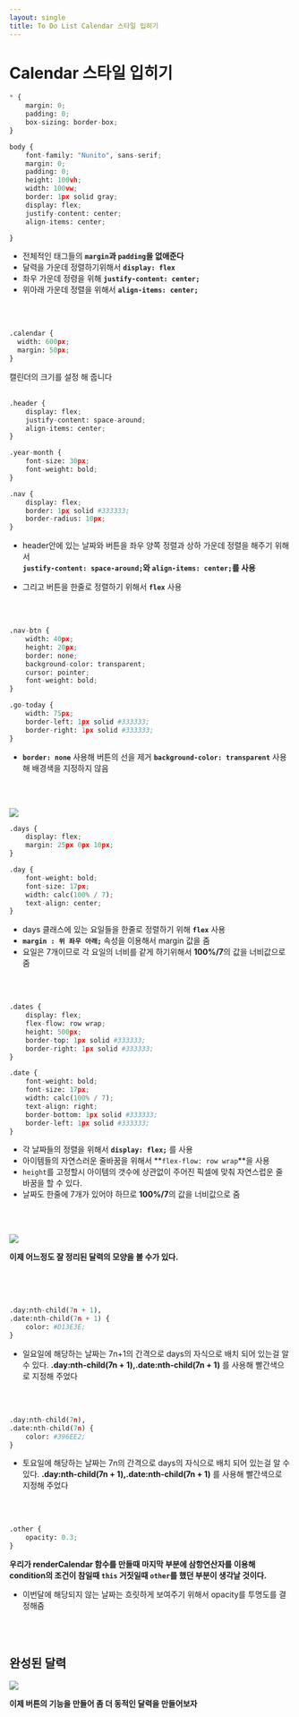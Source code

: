 ```yaml
---
layout: single
title: To Do List Calendar 스타일 입히기
---
```


# Calendar 스타일 입히기 

```python
* {
    margin: 0;
    padding: 0;
    box-sizing: border-box;
}

body {
    font-family: "Nunito", sans-serif;
    margin: 0;
    padding: 0;
    height: 100vh;
    width: 100vw;
    border: 1px solid gray;
    display: flex;
    justify-content: center;
    align-items: center;

}

```

+ 전체적인 태그들의 **`margin`과 `padding`을 없애준다**    
+ 달력을 가운데 정렬하기위해서 **`display: flex`**    
+ 좌우 가운데 정령을 위해 **`justify-content: center;`**
+ 위아래 가운데 정렬을 위해서 **`align-items: center;`** 
<br>
<br>

```python
.calendar {
  width: 600px;
  margin: 50px;
}
```


캘린더의 크기를 설정 해 줍니다 
<br>
<br>

```python
.header {
    display: flex;
    justify-content: space-around;
    align-items: center;
}

.year-month {
    font-size: 30px;
    font-weight: bold;
}

.nav {
    display: flex;
    border: 1px solid #333333;
    border-radius: 10px;
}
```

+ header안에 있는 날짜와 버튼을 좌우 양쪽 정렬과 상하 가운데 정렬을 해주기 위해서   
  **`justify-content: space-around;`와 `align-items: center;`를 사용**
   
+ 그리고 버튼을 한줄로 정렬하기 위해서 **`flex`** 사용 

<br>
<br>

```python
.nav-btn {
    width: 40px;
    height: 20px;
    border: none;
    background-color: transparent;
    cursor: pointer;
    font-weight: bold;
}

.go-today {
    width: 75px;
    border-left: 1px solid #333333;
    border-right: 1px solid #333333;
} 
```

+ **`border: none`** 사용해 버튼의 선을 제거 
  **`background-color: transparent`** 사용해 배경색을 지정하지 않음 
<br>
<br>

![](https://github.com/dony0720/dony0720.github.io/blob/master/image/%EC%BA%98%EB%A6%B0%EB%8D%94%20%EC%8A%A4%ED%83%80%EC%9D%BC%202.png)
<br>

```python
.days {
    display: flex;
    margin: 25px 0px 10px;
}

.day {
    font-weight: bold;
    font-size: 17px;
    width: calc(100% / 7);
    text-align: center;
}
```
+ days 클래스에 있는 요일들을 한줄로 정렬하기 위해 **`flex`** 사용 
+ **`margin : 위 좌우 아래;`** 속성을 이용해서 margin 값을 줌 
+ 요일은 7개이므로 각 요일의 너비를 같게 하기위해서 **100%/7**의 값을 너비값으로 줌 

<br>
<br>

```python
.dates {
    display: flex;
    flex-flow: row wrap;
    height: 500px;
    border-top: 1px solid #333333;
    border-right: 1px solid #333333;
}

.date {
    font-weight: bold;
    font-size: 17px;
    width: calc(100% / 7);
    text-align: right;
    border-bottom: 1px solid #333333;
    border-left: 1px solid #333333;
} 

```


+ 각 날짜들의 정렬을 위해서 **`display: flex;`** 를 사용 
+ 아이템들의 자연스러운 줄바꿈을 위해서 **`flex-flow: row wrap`**을 사용 
+ `height`를 고정할시 아이템의 갯수에 상관없이 
  주어진 픽셀에 맞춰 자연스럽운 줄 바꿈을 할 수 있다. 
+ 날짜도 한줄에 7개가 있어야 하므로 **100%/7**의 값을 너비값으로 줌 

<br>
<br>

![](https://github.com/dony0720/dony0720.github.io/blob/master/image/%EC%BA%98%EB%A6%B0%EB%8D%94%20%EC%8A%A4%ED%83%80%EC%9D%BC%203.png) 
   
**이제 어느정도 잘 정리된 달력의 모양을 볼 수가 있다.**

<br>
<br>
<br>

```python
.day:nth-child(7n + 1),
.date:nth-child(7n + 1) {
    color: #D13E3E;
}
```

+ 일요일에 해당하는 날짜는 7n+1의 간격으로 days의 자식으로 배치 되어 있는걸 알 수 있다. 
  **.day:nth-child(7n + 1),.date:nth-child(7n + 1)** 를 사용해 빨간색으로 지정해 주었다
<br>
<br>

```python
.day:nth-child(7n),
.date:nth-child(7n) {
    color: #396EE2;
}
```


+ 토요일에 해당하는 날짜는 7n의 간격으로 days의 자식으로 배치 되어 있는걸 알 수 있다. 
  **.day:nth-child(7n + 1),.date:nth-child(7n + 1)** 를 사용해 빨간색으로 지정해 주었다
<br>
<br>

```python
.other {
    opacity: 0.3;
} 
```


**우리가 renderCalendar 함수를 만들때 마지막 부분에 삼항연산자를 이용해 
  condition의 조건이 참일때 `this` 거짓일때 `other`를 했던 부분이 생각날 것이다.**

+ 이번달에 해당되지 않는 날짜는 흐릿하게 보여주기 위해서 opacity를 투명도를 결정해줌 
<br>
<br>

## 완성된 달력 

![](https://github.com/dony0720/dony0720.github.io/blob/master/image/%EC%BA%98%EB%A6%AC%EB%8D%98%20%EC%8A%A4%ED%83%80%EC%9D%BC%204.png) 

**이제 버튼의 기능을 만들어 좀 더 동적인 달력을 만들어보자**
